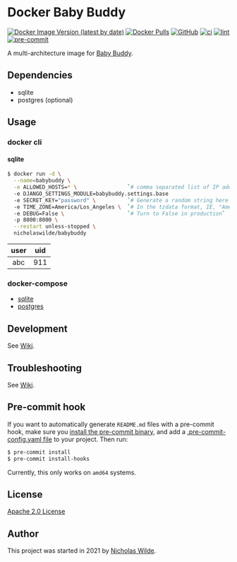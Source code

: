 # Docker Baby Buddy
[![Docker Image Version (latest by date)](https://img.shields.io/docker/v/nicholaswilde/babybuddy)](https://hub.docker.com/r/nicholaswilde/babybuddy)
[![Docker Pulls](https://img.shields.io/docker/pulls/nicholaswilde/babybuddy)](https://hub.docker.com/r/nicholaswilde/babybuddy)
[![GitHub](https://img.shields.io/github/license/nicholaswilde/docker-babybuddy)](./LICENSE)
[![ci](https://github.com/nicholaswilde/docker-babybuddy/workflows/ci/badge.svg)](https://github.com/nicholaswilde/docker-babybuddy/actions?query=workflow%3Aci)
[![lint](https://github.com/nicholaswilde/docker-babybuddy/workflows/lint/badge.svg?branch=main)](https://github.com/nicholaswilde/docker-babybuddy/actions?query=workflow%3Alint)
[![pre-commit](https://img.shields.io/badge/pre--commit-enabled-brightgreen?logo=pre-commit&logoColor=white)](https://github.com/pre-commit/pre-commit)

A multi-architecture image for [Baby Buddy](https://github.com/babybuddy/babybuddy).

## Dependencies

* sqlite
* postgres (optional)

## Usage

### docker cli

#### sqlite

```bash
$ docker run -d \
  --name=babybuddy \
  -e ALLOWED_HOSTS=* \                `# comma separated list of IP addresses or hosts that can access the web UI`
  -e DJANGO_SETTINGS_MODULE=babybuddy.settings.base
  -e SECRET_KEY="password" \          `# Generate a random string here to secure the Django instance`
  -e TIME_ZONE=America/Los_Angeles \  `# In the tzdata format, IE, "America/Denver"`
  -e DEBUG=False \                    `# Turn to False in production`
  -p 8000:8000 \
  --restart unless-stopped \
  nicholaswilde/babybuddy
```

| user | uid |
|:----:|:---:|
| abc  | 911 |

### docker-compose

* [sqlite](./docker-compose.sqlite.yaml)
* [postgres](./docker-compose.postgres.yaml)

## Development

See [Wiki](https://github.com/nicholaswilde/docker-template/wiki/Development).

## Troubleshooting

See [Wiki](https://github.com/nicholaswilde/docker-template/wiki/Troubleshooting).

## Pre-commit hook

If you want to automatically generate `README.md` files with a pre-commit hook, make sure you
[install the pre-commit binary](https://pre-commit.com/#install), and add a [.pre-commit-config.yaml file](./.pre-commit-config.yaml)
to your project. Then run:

```bash
$ pre-commit install
$ pre-commit install-hooks
```
Currently, this only works on `amd64` systems.

## License

[Apache 2.0 License](./LICENSE)

## Author
This project was started in 2021 by [Nicholas Wilde](https://github.com/nicholaswilde/).
